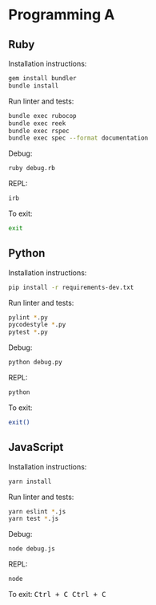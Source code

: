 # Programming A


## Ruby
Installation instructions:
```bash
gem install bundler
bundle install
```
Run linter and tests:
```bash
bundle exec rubocop
bundle exec reek
bundle exec rspec
bundle exec spec --format documentation
```
Debug:

```bash
ruby debug.rb
```

REPL:
```bash
irb
```
To exit:
```bash
exit
```

## Python
Installation instructions:
```bash
pip install -r requirements-dev.txt
```
Run linter and tests:

```bash
pylint *.py
pycodestyle *.py
pytest *.py
```
Debug:

```bash
python debug.py
```
REPL:
```bash
python
```
To exit:
```bash
exit()
```
## JavaScript

Installation instructions:
```bash
yarn install
```
Run linter and tests:
```bash
yarn eslint *.js
yarn test *.js
```
Debug:

```bash
node debug.js
```
REPL:
```bash
node
```
To exit:
<kbd>Ctrl</kdb> + <kbd>C</kbd> <kbd>Ctrl</kdb> + <kbd>C</kbd>
